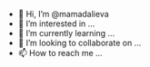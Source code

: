 - 👋 Hi, I’m @mamadalieva
- 👀 I’m interested in ...
- 🌱 I’m currently learning ...
- 💞️ I’m looking to collaborate on ...
- 📫 How to reach me ...

<!---
mamadalieva/mamadalieva is a ✨ special ✨ repository because its `README.md` (this file) appears on your GitHub profile.
You can click the Preview link to take a look at your changes.
--->
